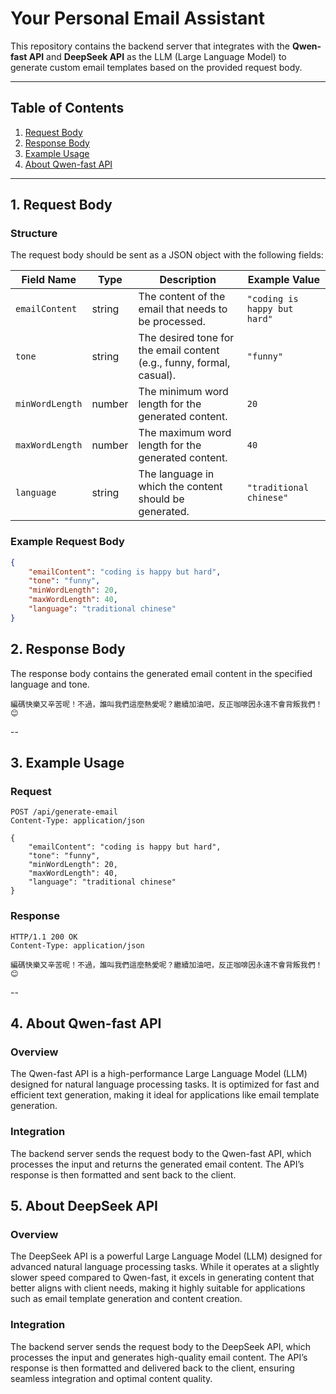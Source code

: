 # Your Personal Email Assistant

This repository contains the backend server that integrates with the **Qwen-fast API** and **DeepSeek API** as the LLM (Large Language Model) to generate custom email templates based on the provided request body.

---

## Table of Contents
1. [Request Body](#request-body)
2. [Response Body](#response-body)
3. [Example Usage](#example-usage)
4. [About Qwen-fast API](#about-qwen-fast-api)
---

## 1. Request Body

### Structure
The request body should be sent as a JSON object with the following fields:

| Field Name      | Type   | Description                                                             | Example Value                |
|------------------|--------|------------------------------------------------------------------------|------------------------------|
| `emailContent`   | string | The content of the email that needs to be processed.                   | `"coding is happy but hard"` |
| `tone`           | string | The desired tone for the email content (e.g., funny, formal, casual).  | `"funny"`                    |
| `minWordLength`  | number | The minimum word length for the generated content.                     | `20`                         |
| `maxWordLength`  | number | The maximum word length for the generated content.                     | `40`                         |
| `language`       | string | The language in which the content should be generated.                 | `"traditional chinese"`      |

### Example Request Body
```json
{
    "emailContent": "coding is happy but hard",
    "tone": "funny",
    "minWordLength": 20,
    "maxWordLength": 40,
    "language": "traditional chinese"
}
```

## 2. Response Body
The response body contains the generated email content in the specified language and tone.

```
編碼快樂又辛苦呢！不過，誰叫我們這麼熱愛呢？繼續加油吧，反正咖啡因永遠不會背叛我們！ 😊
```
--

## 3. Example Usage

### Request

```
POST /api/generate-email
Content-Type: application/json

{
    "emailContent": "coding is happy but hard",
    "tone": "funny",
    "minWordLength": 20,
    "maxWordLength": 40,
    "language": "traditional chinese"
}
```

### Response

```
HTTP/1.1 200 OK
Content-Type: application/json

編碼快樂又辛苦呢！不過，誰叫我們這麼熱愛呢？繼續加油吧，反正咖啡因永遠不會背叛我們！ 😊

```

--

## 4. About Qwen-fast API

### Overview
The Qwen-fast API is a high-performance Large Language Model (LLM) designed for natural language processing tasks. It is optimized for fast and efficient text generation, making it ideal for applications like email template generation.

### Integration
The backend server sends the request body to the Qwen-fast API, which processes the input and returns the generated email content. The API’s response is then formatted and sent back to the client.

## 5. About DeepSeek API

### Overview
The DeepSeek API is a powerful Large Language Model (LLM) designed for advanced natural language processing tasks. While it operates at a slightly slower speed compared to Qwen-fast, it excels in generating content that better aligns with client needs, making it highly suitable for applications such as email template generation and content creation.

### Integration
The backend server sends the request body to the DeepSeek API, which processes the input and generates high-quality email content. The API’s response is then formatted and delivered back to the client, ensuring seamless integration and optimal content quality. 